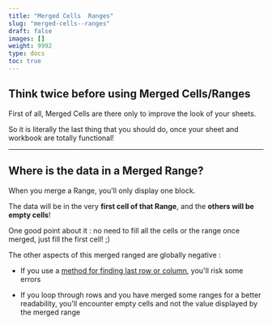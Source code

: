 ```yaml
---
title: "Merged Cells  Ranges"
slug: "merged-cells--ranges"
draft: false
images: []
weight: 9992
type: docs
toc: true
---
```


## Think twice before using Merged Cells/Ranges
First of all, Merged Cells are there only to improve the look of your sheets.

So it is literally the last thing that you should do, once your sheet and workbook are totally functional!


----------


Where is the data in a Merged Range?
------------------------------------

When you merge a Range, you'll only display one block.

The data will be in the very **first cell of that Range**, and the **others will be empty cells**!

One good point about it : no need to fill all the cells or the range once merged, just fill the first cell! ;)

The other aspects of this merged ranged are globally negative :

- If you use a [method for finding last row or column][1], you'll risk some errors

- If you loop through rows and you have merged some ranges for a better readability, you'll encounter empty cells  and not the value displayed by the merged range


  [1]: https://www.wikiod.com/excel-vba/methods-for-finding-the-last-used-row-or-column-in-a-worksheet

